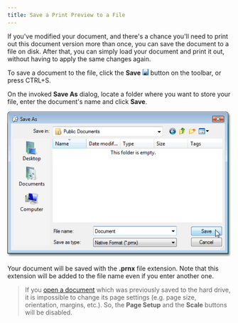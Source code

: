 ```yaml
---
title: Save a Print Preview to a File
---
```

If you've modified your document, and there's a chance you'll need to print out this document version more than once, you can save the document to a file on disk. After that, you can simply load your document and print it out, without having to apply the same changes again.

To save a document to the file, click the **Save** ![previewButtonSave](../../../../images/Img7259.png) button on the toolbar, or press CTRL+S.

On the invoked **Save As** dialog, locate a folder where you want to store your file, enter the document's name and click **Save**.

![SaveAsDialog](../../../../images/Img7376.png)

Your document will be saved with the **.prnx** file extension. Note that this extension will be added to the file name even if you enter another one.

> If you [open a document](../../../../../interface-elements-for-desktop/articles/print-preview/print-preview-for-winforms/file-management/load-a-print-preview-from-a-file.md) which was previously saved to the hard drive, it is impossible to change its page settings (e.g. page size, orientation, margins, etc.). So, the **Page Setup** and the **Scale** buttons will be disabled.